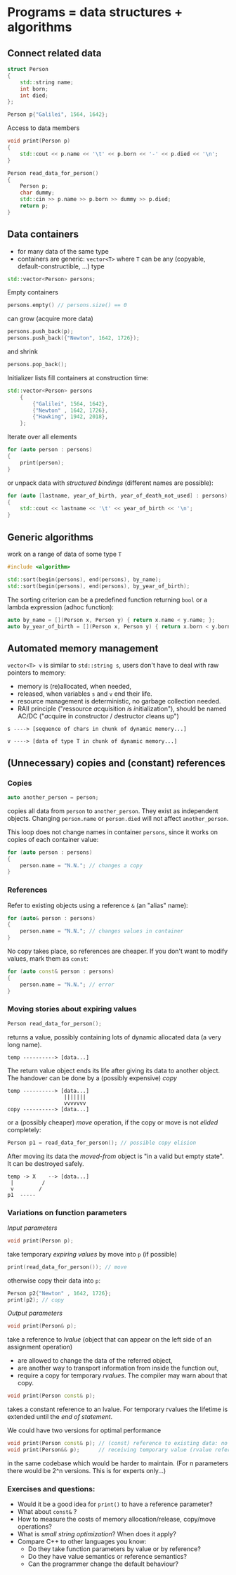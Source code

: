 # Programs = data structures + algorithms
## Connect related data

```cpp
struct Person
{
	std::string name;
	int born;
	int died;
};

Person p{"Galilei", 1564, 1642};
```

Access to data members

```cpp
void print(Person p)
{
	std::cout << p.name << '\t' << p.born << '-' << p.died << '\n'; 
}

Person read_data_for_person()
{
	Person p;
	char dummy;
	std::cin >> p.name >> p.born >> dummy >> p.died;
	return p;
}
```

## Data containers

* for many data of the same type
* containers are generic: `vector<T>` where `T` can be any (copyable, default-constructible, ...) type

```cpp
std::vector<Person> persons;
```
Empty containers
```cpp
persons.empty() // persons.size() == 0
```
can grow (acquire more data)

```cpp
persons.push_back(p);
persons.push_back({"Newton", 1642, 1726});
```
and shrink

```cpp
persons.pop_back();
```
Initializer lists fill containers at construction time:

```cpp
std::vector<Person> persons
	{
		{"Galilei", 1564, 1642},
		{"Newton" , 1642, 1726},
		{"Hawking", 1942, 2018},
	};
```
Iterate over all elements
```cpp
for (auto person : persons)
{ 
	print(person);
}
```
or unpack data with *structured bindings* (different names are possible):

```cpp
for (auto [lastname, year_of_birth, year_of_death_not_used] : persons)
{ 
	std::cout << lastname << '\t' << year_of_birth << '\n';
}
```

## Generic algorithms
work on a range of data of some type `T`
```cpp
#include <algorithm>

std::sort(begin(persons), end(persons), by_name);
std::sort(begin(persons), end(persons), by_year_of_birth);
```

The sorting criterion can be a predefined function returning `bool` or a lambda expression (adhoc function):

```cpp
auto by_name = [](Person x, Person y) { return x.name < y.name; };
auto by_year_of_birth = [](Person x, Person y) { return x.born < y.born; };
```

## Automated memory management

`vector<T> v` is similar to `std::string s`, users don't have to deal with raw pointers to memory:
* memory is (re)allocated, when needed,
* released, when variables `s` and `v` end their life.
* resource management is deterministic, no garbage collection needed.
* RAII principle ("*r*essource *a*cquisition *i*s *i*nitialization"), should be named AC/DC ("*a*cquire in *c*onstructor / *d*estructor *c*leans up")

```
s ----> [sequence of chars in chunk of dynamic memory...]

v ----> [data of type T in chunk of dynamic memory...]
```

## (Unnecessary) copies and (constant) references

### Copies
```cpp
auto another_person = person;
```
copies all data from `person` to `another_person`. They exist as independent objects. Changing `person.name` or `person.died` will not affect `another_person`.

This loop does not change names in container `persons`, since it works on copies of each container value:
```cpp
for (auto person : persons)
{
	person.name = "N.N."; // changes a copy
}
```
### References
Refer to existing objects using a reference `&` (an "alias" name):
```cpp
for (auto& person : persons)
{
	person.name = "N.N."; // changes values in container
}
```
No copy takes place, so references are cheaper. 
If you don't want to modify values, mark them as `const`:
```cpp
for (auto const& person : persons)
{
	person.name = "N.N."; // error
}
```
### Moving stories about expiring values
```cpp
Person read_data_for_person();
```
returns a value, possibly containing lots of dynamic allocated data (a very long name).
```
temp ----------> [data...]
```
The return value object ends its life after giving its data to another object. The handover can be done by a (possibly expensive) *copy*
```
temp ----------> [data...]
                  |||||||
                  vvvvvvv
copy ----------> [data...]
```

or a (possibly cheaper) *move* operation, if the copy or move is not *elided* completely:
```cpp
Person p1 = read_data_for_person(); // possible copy elision
```

After moving its data the *moved-from* object is "in a valid but empty state". It can be destroyed safely.
```
temp -> X    --> [data...]
 |         /
 v        /
p1  -----
```
### Variations on function parameters
*Input parameters*
```cpp
void print(Person p);
```
take temporary *expiring values* by move into `p` (if possible)
```cpp
print(read_data_for_person()); // move
```
otherwise copy their data into `p`:

```cpp
Person p2{"Newton" , 1642, 1726};
print(p2); // copy
```

*Output parameters*
```cpp
void print(Person& p);
```
take a reference to *lvalue* (object that can appear on the left side of an assignment operation)
* are allowed to change the data of the referred object,
* are another way to transport information from inside the function out,
* require a copy for temporary *rvalues*. The compiler may warn about that copy.

```cpp
void print(Person const& p);
```
takes a constant reference to an lvalue. For temporary rvalues the lifetime is extended until the *end of statement*.


We could have two versions for optimal performance
```cpp
void print(Person const& p); // (const) reference to existing data: no copy
void print(Person&& p);      // receiving temporary value (rvalue reference): move
```
in the same codebase which would be harder to maintain.
(For n parameters there would be 2^n versions. This is for experts only...)

### Exercises and questions:
* Would it be a good idea for `print()` to have a reference parameter?
* What about `const&` ?
* How to measure the costs of memory allocation/release, copy/move operations?
* What is *small string optimization*? When does it apply?
* Compare C++ to other languages you know: 
	* Do they take function parameters by value or by reference? 
	* Do they have value semantics or reference semantics? 
	* Can the programmer change the default behaviour?